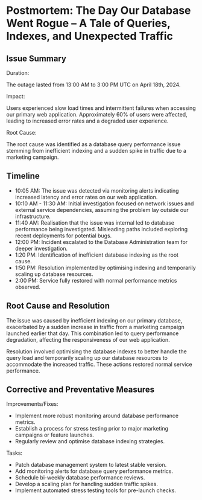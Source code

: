 # **Postmortem: The Day Our Database Went Rogue – A Tale of Queries, Indexes, and Unexpected Traffic**

## 

## Issue Summary

Duration: 

The outage lasted from 13:00 AM to 3:00 PM UTC on April 18th, 2024\.

Impact: 

Users experienced slow load times and intermittent failures when accessing our primary web application. Approximately 60% of users were affected, leading to increased error rates and a degraded user experience.

Root Cause: 

The root cause was identified as a database query performance issue stemming from inefficient indexing and a sudden spike in traffic due to a marketing campaign.

## Timeline

* 10:05 AM: The issue was detected via monitoring alerts indicating increased latency and error rates on our web application.  
* 10:10 AM \- 11:30 AM: Initial investigation focused on network issues and external service dependencies, assuming the problem lay outside our infrastructure.  
* 11:40 AM: Realisation that the issue was internal led to database performance being investigated. Misleading paths included exploring recent deployments for potential bugs.  
* 12:00 PM: Incident escalated to the Database Administration team for deeper investigation.  
* 1:20 PM: Identification of inefficient database indexing as the root cause.  
* 1:50 PM: Resolution implemented by optimising indexing and temporarily scaling up database resources.  
* 2:00 PM: Service fully restored with normal performance metrics observed.  
  


## Root Cause and Resolution

The issue was caused by inefficient indexing on our primary database, exacerbated by a sudden increase in traffic from a marketing campaign launched earlier that day. This combination led to query performance degradation, affecting the responsiveness of our web application.

Resolution involved optimising the database indexes to better handle the query load and temporarily scaling up our database resources to accommodate the increased traffic. These actions restored normal service performance.

## Corrective and Preventative Measures

Improvements/Fixes:

* Implement more robust monitoring around database performance metrics.  
* Establish a process for stress testing prior to major marketing campaigns or feature launches.  
* Regularly review and optimise database indexing strategies.

Tasks:

* Patch database management system to latest stable version.  
* Add monitoring alerts for database query performance metrics.  
* Schedule bi-weekly database performance reviews.  
* Develop a scaling plan for handling sudden traffic spikes.  
* Implement automated stress testing tools for pre-launch checks.